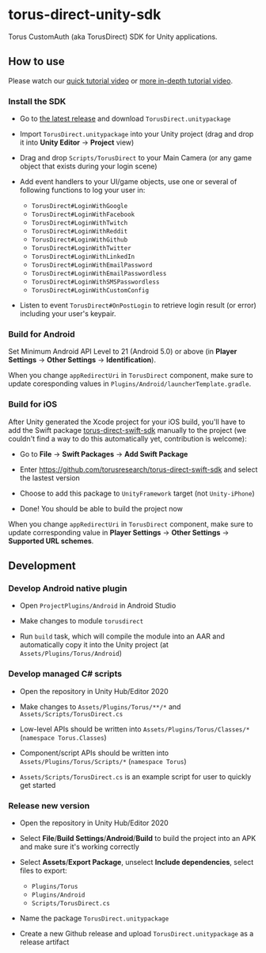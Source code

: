# torus-direct-unity-sdk

Torus CustomAuth (aka TorusDirect) SDK for Unity applications.

## How to use

Please watch our [quick tutorial video](https://www.loom.com/share/caa9d6b5655c4c2990adcf719e52de74) or [more in-depth tutorial video](https://www.loom.com/share/fe0cf944958943df9567f29ef2c8092f).

### Install the SDK

- Go to [the latest release](/releases) and download `TorusDirect.unitypackage`

- Import `TorusDirect.unitypackage` into your Unity project (drag and drop it into **Unity Editor** → **Project** view)

- Drag and drop `Scripts/TorusDirect` to your Main Camera (or any game object that exists during your login scene)

- Add event handlers to your UI/game objects, use one or several of following functions to log your user in:

  - `TorusDirect#LoginWithGoogle`
  - `TorusDirect#LoginWithFacebook`
  - `TorusDirect#LoginWithTwitch`
  - `TorusDirect#LoginWithReddit`
  - `TorusDirect#LoginWithGithub`
  - `TorusDirect#LoginWithTwitter`
  - `TorusDirect#LoginWithLinkedIn`
  - `TorusDirect#LoginWithEmailPassword`
  - `TorusDirect#LoginWithEmailPasswordless`
  - `TorusDirect#LoginWithSMSPasswordless`
  - `TorusDirect#LoginWithCustomConfig`

- Listen to event `TorusDirect#OnPostLogin` to retrieve login result (or error) including your user's keypair.

### Build for Android

Set Minimum Android API Level to 21 (Android 5.0) or above (in **Player Settings** → **Other Settings** → **Identification**).

When you change `appRedirectUri` in `TorusDirect` component, make sure to update coresponding values in `Plugins/Android/launcherTemplate.gradle`.

### Build for iOS

After Unity generated the Xcode project for your iOS build, you'll have to add the Swift package [torus-direct-swift-sdk](https://github.com/torusresearch/torus-direct-swift-sdk) manually to the project (we couldn't find a way to do this automatically yet, contribution is welcome):

- Go to **File** → **Swift Packages** → **Add Swift Package**

- Enter https://github.com/torusresearch/torus-direct-swift-sdk and select the lastest version

- Choose to add this package to `UnityFramework` target (not `Unity-iPhone`)

- Done! You should be able to build the project now

When you change `appRedirectUri` in `TorusDirect` component, make sure to update corresponding value in **Player Settings** → **Other Settings** → **Supported URL schemes**.

## Development

### Develop Android native plugin

- Open `ProjectPlugins/Android` in Android Studio

- Make changes to module `torusdirect`

- Run `build` task, which will compile the module into an AAR and automatically copy it into the Unity project (at `Assets/Plugins/Torus/Android`)

### Develop managed C# scripts

- Open the repository in Unity Hub/Editor 2020

- Make changes to `Assets/Plugins/Torus/**/*` and `Assets/Scripts/TorusDirect.cs`

- Low-level APIs should be written into `Assets/Plugins/Torus/Classes/*` (`namespace Torus.Classes`)

- Component/script APIs should be written into `Assets/Plugins/Torus/Scripts/*` (`namespace Torus`)

- `Assets/Scripts/TorusDirect.cs` is an example script for user to quickly get started

### Release new version

- Open the repository in Unity Hub/Editor 2020

- Select **File**/**Build Settings**/**Android**/**Build** to build the project into an APK and make sure it's working correctly

- Select **Assets**/**Export Package**, unselect **Include dependencies**, select files to export:
  - `Plugins/Torus`
  - `Plugins/Android`
  - `Scripts/TorusDirect.cs`

- Name the package `TorusDirect.unitypackage`

- Create a new Github release and upload `TorusDirect.unitypackage` as a release artifact
